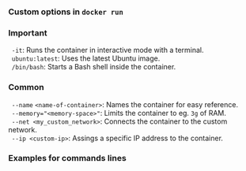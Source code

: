 ### Custom options in `docker run`<br>

### Important
&ensp;`-it`: Runs the container in interactive mode with a terminal.<br>
&ensp;`ubuntu:latest`: Uses the latest Ubuntu image.<br>
&ensp;`/bin/bash`: Starts a Bash shell inside the container.<br>

### Common 
&ensp;`--name` `<name-of-container>`: Names the container for easy reference.<br>
&ensp;`--memory="<memory-space>"`: Limits the container to eg. `3g` of RAM.<br>
&ensp;`--net <my_custom_network>`: Connects the container to the custom network.<br>
&ensp;`--ip <custom-ip>`: Assings a specific IP address to the container.<br>

### Examples for commands lines
